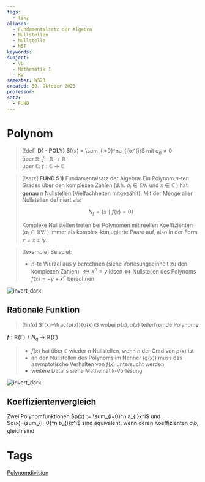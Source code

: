 ```yaml
---
tags:
  - tikz
aliases:
  - Fundamentalsatz der Algebra
  - Nullstellen
  - Nullstelle
  - NST
keywords: 
subject:
  - VL
  - Mathematik 1
  - KV
semester: WS23
created: 30. Oktober 2023
professor: 
satz:
  - FUND
---
```

 

# Polynom

> [!def] **D1 - POLY)** $f(x) = \sum_{i=0}^na_{i}x^{i}$ mit $a_{n}\neq 0$  
> über $\mathbb{R}$: $f: \mathbb{R}\to \mathbb{R}$  
> über $\mathbb{C}$: $f: \mathbb{C}\to \mathbb{C}$

> [!satz] **FUND S1)** Fundamentalsatz der Algebra:
> Ein Polynom $n$-ten Grades über den komplexen Zahlen (d.h. $a_i \in \mathbb{C} \forall i$ und $x \in \mathbb{C}$ ) hat **genau** $n$ Nullstellen (Vielfachheiten mitgezählt). Mit der Menge aller Nullstellen definiert als:
> 
> $$N_f=\{x \mid f(x)=0\}\tag{NST}$$
>
> Komplexe Nullstellen treten bei Polynomen mit reellen Koeffizienten $\left(a_i \in \mathbb{R} \forall i\right.$ ) immer als komplex-konjugierte Paare auf, also in der Form $z=x\pm iy$.

> [!example] Beispiel:
> - $n$-te Wurzel aus $y$ berechnen (siehe Vorlesungseinheit zu den komplexen Zahlen) $\Leftrightarrow x^n=y$ lösen $\Leftrightarrow$ Nullstellen des Polynoms $f(x)=-y+x^n$ berechnen

![invert_dark](polyGraph.png)

## Rationale Funktion

> [!info] $f(x)=\frac{p(x)}{q(x)}$ wobei $p(x), q(x)$ teilerfremde Polynome
> 
$f: \mathbb{R}(\mathbb{C}) \backslash N_q \rightarrow \mathbb{R}(\mathbb{C})$
> - $f(x)$ hat über $\mathbb{C}$ wieder $n$ Nullstellen, wenn $n$ der Grad von $p(x)$ ist
> - an den Nullstellen des Polynoms im Nenner $(q(x))$ muss das asymptotische Verhalten von $f(x)$ untersucht werden
> - weitere Details siehe Mathematik-Vorlesung



![invert_dark](polyPolstellen.png)

## Koeffizientenvergleich

Zwei Polynomfunktionen $p(x) := \sum_{i=0}^n a_{i}x^i$ und $q(x)=\sum_{i=0}^n b_{i}x^i$ sind äquivalent, wenn deren Koeffizienten $a_{i} b_{i}$ gleich sind

# Tags

[Polynomdivision](Polynomdivision.md)